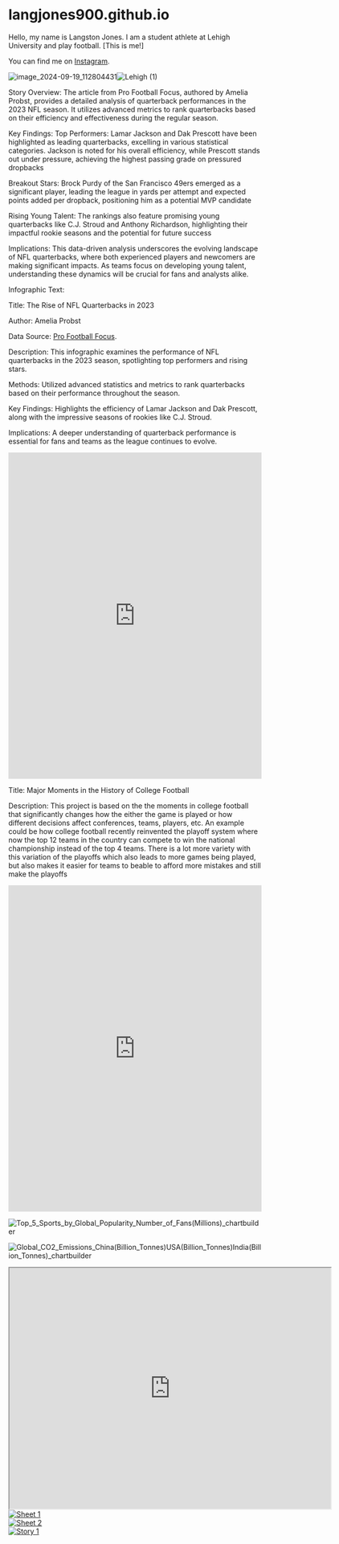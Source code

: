 # langjones900.github.io

Hello, my name is Langston Jones. I am a student athlete at Lehigh University and play football.
[This is me!]

You can find me on [Instagram](https://www.instagram.com/big_lang18/).

![image_2024-09-19_112804431](https://github.com/user-attachments/assets/73591cf3-6670-422a-b7f6-3472b428c272)![Lehigh (1)](https://github.com/user-attachments/assets/94d4b4a4-f18d-45f9-a5db-1b74b59dbf49)

Story Overview:
The article from Pro Football Focus, authored by Amelia Probst, provides a detailed analysis of quarterback performances in the 2023 NFL season. It utilizes advanced metrics to rank quarterbacks based on their efficiency and effectiveness during the regular season.

Key Findings:
Top Performers: Lamar Jackson and Dak Prescott have been highlighted as leading quarterbacks, excelling in various statistical categories. Jackson is noted for his overall efficiency, while Prescott stands out under pressure, achieving the highest passing grade on pressured dropbacks

Breakout Stars: Brock Purdy of the San Francisco 49ers emerged as a significant player, leading the league in yards per attempt and expected points added per dropback, positioning him as a potential MVP candidate​

Rising Young Talent: The rankings also feature promising young quarterbacks like C.J. Stroud and Anthony Richardson, highlighting their impactful rookie seasons and the potential for future success​

Implications:
This data-driven analysis underscores the evolving landscape of NFL quarterbacks, where both experienced players and newcomers are making significant impacts. As teams focus on developing young talent, understanding these dynamics will be crucial for fans and analysts alike.

Infographic Text:

Title: The Rise of NFL Quarterbacks in 2023

Author: Amelia Probst

Data Source: [Pro Football Focus](https://www.pff.com/news/nfl-final-2023-analytical-quarterback-rankings-lamar-jackson-dak-prescott-lead-the-way).

Description: This infographic examines the performance of NFL quarterbacks in the 2023 season, spotlighting top performers and rising stars.

Methods: Utilized advanced statistics and metrics to rank quarterbacks based on their performance throughout the season.

Key Findings: Highlights the efficiency of Lamar Jackson and Dak Prescott, along with the impressive seasons of rookies like C.J. Stroud.

Implications: A deeper understanding of quarterback performance is essential for fans and teams as the league continues to evolve.

<iframe src='https://cdn.knightlab.com/libs/timeline3/latest/embed/index.html?source=1U0iOjlwSORJXES3O15-V4bmPhgyF8JBP3DOH2igzN4k&font=Default&lang=en&initial_zoom=2&height=650' width='100%' height='650' webkitallowfullscreen mozallowfullscreen allowfullscreen frameborder='0'></iframe> 



Title: Major Moments in the History of College Football

Description: This project is based on the the moments in college football that significantly changes how the either the game is played or how different decisions affect conferences, teams, players, etc. An example could be how college football recently reinvented the playoff system where now the top 12 teams in the country can compete to win the national championship instead of the top 4 teams. There is a lot more variety with this variation of the playoffs which also leads to more games being played, but also makes it easier for teams to beable to afford more mistakes and still make the playoffs

<iframe src='https://cdn.knightlab.com/libs/timeline3/latest/embed/index.html?source=1kM8ofw5O9iCk0cVz9MzWneKTlys0lZ-vGW9olH7NeaM&font=Default&lang=en&initial_zoom=2&height=650' width='100%' height='650' webkitallowfullscreen mozallowfullscreen allowfullscreen frameborder='0'></iframe> 



![Top_5_Sports_by_Global_Popularity_Number_of_Fans(Millions)_chartbuilder](https://github.com/user-attachments/assets/a932b457-56b6-460a-acec-fa553f9a9e7d)


![_Global_CO2_Emissions_China_(Billion_Tonnes)_USA_(Billion_Tonnes)_India_(Billion_Tonnes)_chartbuilder](https://github.com/user-attachments/assets/4ce0d688-822e-4e78-b25f-fe8f66cbe5fb)


<iframe src="https://www.google.com/maps/d/u/0/embed?mid=1V3tXSqMqwL2MBRxahgBlfJRDR38AzxY&ehbc=2E312F" width="640" height="480"></iframe>


<div class='tableauPlaceholder' id='viz1730390343806' style='position: relative'><noscript><a href='#'><img alt='Sheet 1 ' src='https:&#47;&#47;public.tableau.com&#47;static&#47;images&#47;La&#47;LangstonJones&#47;Sheet1&#47;1_rss.png' style='border: none' /></a></noscript><object class='tableauViz'  style='display:none;'><param name='host_url' value='https%3A%2F%2Fpublic.tableau.com%2F' /> <param name='embed_code_version' value='3' /> <param name='site_root' value='' /><param name='name' value='LangstonJones&#47;Sheet1' /><param name='tabs' value='no' /><param name='toolbar' value='yes' /><param name='static_image' value='https:&#47;&#47;public.tableau.com&#47;static&#47;images&#47;La&#47;LangstonJones&#47;Sheet1&#47;1.png' /> <param name='animate_transition' value='yes' /><param name='display_static_image' value='yes' /><param name='display_spinner' value='yes' /><param name='display_overlay' value='yes' /><param name='display_count' value='yes' /><param name='language' value='en-US' /><param name='filter' value='publish=yes' /></object></div>                <script type='text/javascript'>                    var divElement = document.getElementById('viz1730390343806');                    var vizElement = divElement.getElementsByTagName('object')[0];                    vizElement.style.width='100%';vizElement.style.height=(divElement.offsetWidth*0.75)+'px';                    var scriptElement = document.createElement('script');                    scriptElement.src = 'https://public.tableau.com/javascripts/api/viz_v1.js';                    vizElement.parentNode.insertBefore(scriptElement, vizElement);                </script> 



<div class='tableauPlaceholder' id='viz1730909471593' style='position: relative'><noscript><a href='#'><img alt='Sheet 2 ' src='https:&#47;&#47;public.tableau.com&#47;static&#47;images&#47;La&#47;LangstonJones&#47;Sheet2&#47;1_rss.png' style='border: none' /></a></noscript><object class='tableauViz'  style='display:none;'><param name='host_url' value='https%3A%2F%2Fpublic.tableau.com%2F' /> <param name='embed_code_version' value='3' /> <param name='site_root' value='' /><param name='name' value='LangstonJones&#47;Sheet2' /><param name='tabs' value='no' /><param name='toolbar' value='yes' /><param name='static_image' value='https:&#47;&#47;public.tableau.com&#47;static&#47;images&#47;La&#47;LangstonJones&#47;Sheet2&#47;1.png' /> <param name='animate_transition' value='yes' /><param name='display_static_image' value='yes' /><param name='display_spinner' value='yes' /><param name='display_overlay' value='yes' /><param name='display_count' value='yes' /><param name='language' value='en-US' /><param name='filter' value='publish=yes' /></object></div>                <script type='text/javascript'>                    var divElement = document.getElementById('viz1730909471593');                    var vizElement = divElement.getElementsByTagName('object')[0];                    vizElement.style.width='100%';vizElement.style.height=(divElement.offsetWidth*0.75)+'px';                    var scriptElement = document.createElement('script');                    scriptElement.src = 'https://public.tableau.com/javascripts/api/viz_v1.js';                    vizElement.parentNode.insertBefore(scriptElement, vizElement);                </script>


<div class='tableauPlaceholder' id='viz1730998577583' style='position: relative'><noscript><a href='#'><img alt='Story 1 ' src='https:&#47;&#47;public.tableau.com&#47;static&#47;images&#47;Bo&#47;Book1_17309985663210&#47;Story1&#47;1_rss.png' style='border: none' /></a></noscript><object class='tableauViz'  style='display:none;'><param name='host_url' value='https%3A%2F%2Fpublic.tableau.com%2F' /> <param name='embed_code_version' value='3' /> <param name='site_root' value='' /><param name='name' value='Book1_17309985663210&#47;Story1' /><param name='tabs' value='no' /><param name='toolbar' value='yes' /><param name='static_image' value='https:&#47;&#47;public.tableau.com&#47;static&#47;images&#47;Bo&#47;Book1_17309985663210&#47;Story1&#47;1.png' /> <param name='animate_transition' value='yes' /><param name='display_static_image' value='yes' /><param name='display_spinner' value='yes' /><param name='display_overlay' value='yes' /><param name='display_count' value='yes' /><param name='language' value='en-US' /><param name='filter' value='publish=yes' /></object></div>                <script type='text/javascript'>                    var divElement = document.getElementById('viz1730998577583');                    var vizElement = divElement.getElementsByTagName('object')[0];                    vizElement.style.width='1016px';vizElement.style.height='991px';                    var scriptElement = document.createElement('script');                    scriptElement.src = 'https://public.tableau.com/javascripts/api/viz_v1.js';                    vizElement.parentNode.insertBefore(scriptElement, vizElement);                </script>
